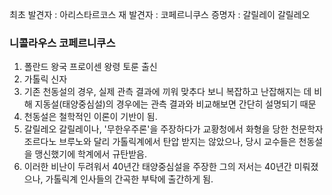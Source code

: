 최초 발견자 : 아리스타르코스
재 발견자 : 코페르니쿠스
증명자 : 갈릴레이 갈릴레오

### 니콜라우스 코페르니쿠스
1.  폴란드 왕국 프로이센 왕령 토룬 출신
2.  가톨릭 신자
3.  기존 천동설의 경우, 실제 관측 결과에 끼워 맞추다 보니 복잡하고 난잡해지는 데 비해 지동설(태양중심설)의 경우에는 관측 결과와 비교해보면 간단히 설명되기 때문
4.  천동설은 철학적인 이론이 기반이 됨.
5.  갈릴레오 갈릴레이나, '무한우주론'을 주장하다가 교황청에서 화형을 당한 천문학자 조르다노 브루노와 달리 가톨릭계에서 탄압 받지는 않았으나, 당시 교수들은 천동설을 맹신했기에 학계에서 규탄받음.
6.  이러한 비난이 두려워서 40년간 태양중심설을 주장한 그의 저서는 40년간 미뤄졌으나, 가톨릭계 인사들의 간곡한 부탁에 출간하게 됨.